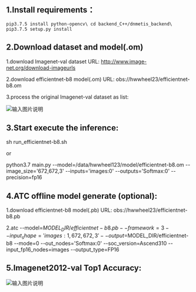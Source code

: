 ## 1.Install requirements：

   `pip3.7.5 install python-opencv\
   cd backend_C++/dnmetis_backend\
   pip3.7.5 setup.py install`

## 2.Download dataset and model(.om)

1.download  Imagenet-val dataset URL: http://www.image-net.org/download-imageurls

2.download  efficientnet-b8 model(.om) URL: obs://hwwheel23/efficientnet-b8.om 

3.process the original Imagenet-val dataset as list:

![输入图片说明](https://images.gitee.com/uploads/images/2020/0918/234302_a572d632_5418572.jpeg "无标题.jpg")



## 3.Start execute the inference:

sh run_efficientnet-b8.sh

or 

python3.7 main.py --model=/data/hwwheel123/model/efficientnet-b8.om --image_size='672,672,3' --inputs='images:0' --outputs='Softmax:0' --precision=fp16


## 4.ATC offline model generate (optional):

1.download  efficientnet-b8 model(.pb) URL: obs://hwwheel23/efficientnet-b8.pb 

2.atc --model=$MODEL_DIR/efficientnet-b8.pb --framework=3 --input_shape='images:1,672,672,3' --output=$MODEL_DIR/efficientnet-b8 --mode=0 --out_nodes='Softmax:0' --soc_version=Ascend310  --input_fp16_nodes=images --output_type=FP16

## 5.Imagenet2012-val Top1 Accuracy:

![输入图片说明](https://images.gitee.com/uploads/images/2020/0919/010210_5cf496fc_5418572.png "屏幕截图.png")
